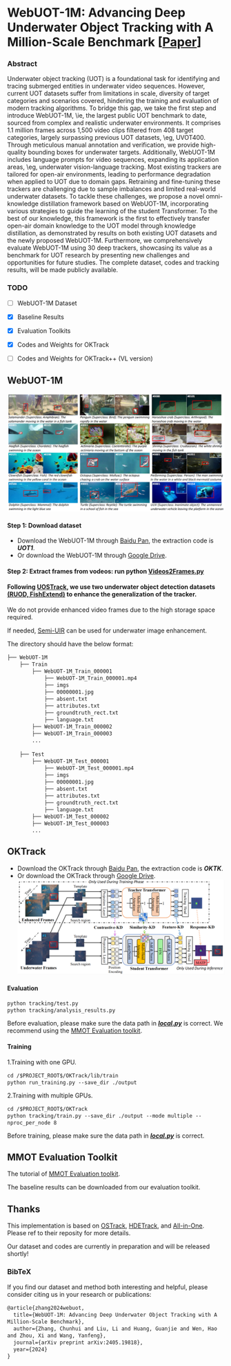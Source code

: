 # WebUOT-1M: Advancing Deep Underwater Object Tracking with A Million-Scale Benchmark [[Paper](https://arxiv.org/abs/2405.19818)]

### Abstract

Underwater object tracking (UOT) is a foundational task for identifying and tracing submerged entities in underwater video sequences. However, current UOT datasets suffer from limitations in scale, diversity of target categories and scenarios covered, hindering the training and evaluation of modern tracking algorithms. To bridge this gap, we take the first step and introduce WebUOT-1M, \ie, the largest public UOT benchmark to date, sourced from complex and realistic underwater environments. It comprises 1.1 million frames across 1,500 video clips filtered from 408 target categories, largely surpassing previous UOT datasets, \eg, UVOT400. Through meticulous manual annotation and verification, we provide high-quality bounding boxes for underwater targets. Additionally, WebUOT-1M includes language prompts for video sequences, expanding its application areas, \eg, underwater vision-language tracking. Most existing trackers are tailored for open-air environments, leading to performance degradation when applied to UOT due to domain gaps. Retraining and fine-tuning these trackers are challenging due to sample imbalances and limited real-world underwater datasets. To tackle these challenges, we propose a novel omni-knowledge distillation framework based on WebUOT-1M, incorporating various strategies to guide the learning of the student Transformer. To the best of our knowledge, this framework is the first to effectively transfer open-air domain knowledge to the UOT model through knowledge distillation, as demonstrated by results on both existing UOT datasets and the newly proposed WebUOT-1M. Furthermore, we comprehensively evaluate WebUOT-1M using 30 deep trackers, showcasing its value as a benchmark for UOT research by presenting new challenges and opportunities for future studies. The complete dataset, codes and tracking results, will be made publicly available.

### TODO
- [ ] WebUOT-1M Dataset
- [x] Baseline Results
- [x] Evaluation Toolkits
- [x] Codes and Weights for OKTrack
- [ ] Codes and Weights for OKTrack++ (VL version)


## WebUOT-1M

![image](https://github.com/983632847/Awesome-Multimodal-Object-Tracking/blob/main/WebUOT-1M/WebUOT-1M.png)

#### Step 1: Download dataset
- Download the WebUOT-1M through [Baidu Pan](xx), the extraction code is ***UOT1***.
- Or download the WebUOT-1M through [Google Drive](todo).
#### Step 2: Extract frames from vodeos: run python [Videos2Frames.py](https://github.com/983632847/Awesome-Multimodal-Object-Tracking/blob/main/WebUOT-1M/Videos2Frames.py)

#### Following [UOSTrack](https://github.com/LiYunfengLYF/UOSTrack), we use two underwater object detection datasets [(RUOD, FishExtend)](https://pan.baidu.com/s/1FEamVKM0QlqLimp0VJHu4A?pwd=UOD2 ) to enhance the generalization of the tracker.

We do not provide enhanced video frames due to the high storage space required. 

If needed, [Semi-UIR](https://github.com/Huang-ShiRui/Semi-UIR) can be used for underwater image enhancement.

The directory should have the below format:
```
├── WebUOT-1M
    ├── Train
        ├── WebUOT-1M_Train_000001
            ├── WebUOT-1M_Train_000001.mp4
            ├── imgs
            ├── 00000001.jpg
            ├── absent.txt
            ├── attributes.txt
            ├── groundtruth_rect.txt
            ├── language.txt
        ├── WebUOT-1M_Train_000002
        ├── WebUOT-1M_Train_000003
        ...

    ├── Test
        ├── WebUOT-1M_Test_000001
            ├── WebUOT-1M_Test_000001.mp4
            ├── imgs
            ├── 00000001.jpg
            ├── absent.txt
            ├── attributes.txt
            ├── groundtruth_rect.txt
            ├── language.txt
        ├── WebUOT-1M_Test_000002
        ├── WebUOT-1M_Test_000003
        ...

```

## OKTrack
- Download the OKTrack through [Baidu Pan](https://pan.baidu.com/s/1j3i_znyWOo9MI7I6_1tltA?pwd=OKTK), the extraction code is ***OKTK***.
- Or download the OKTrack through [Google Drive](todo).
![image](https://github.com/983632847/Awesome-Multimodal-Object-Tracking/blob/main/WebUOT-1M/OKTrack.png)


#### Evaluation   
```
python tracking/test.py
python tracking/analysis_results.py
```
Before evaluation, please make sure the data path in [***local.py***](./lib/test/evaluation/local.py) is correct.
We recommend using the [MMOT Evaluation toolkit](https://github.com/983632847/Awesome-Multimodal-Object-Tracking/tree/main/MMOT_Evaluation_Toolkit).


#### Training

1.Training with one GPU.
```
cd /$PROJECT_ROOT$/OKTrack/lib/train
python run_training.py --save_dir ./output
```

2.Training with multiple GPUs.
```
cd /$PROJECT_ROOT$/OKTrack
python tracking/train.py --save_dir ./output --mode multiple --nproc_per_node 8
```

Before training, please make sure the data path in [***local.py***](./lib/train/admin/local.py) is correct.


## MMOT Evaluation Toolkit
The tutorial of [MMOT Evaluation toolkit](https://github.com/983632847/Awesome-Multimodal-Object-Tracking/tree/main/MMOT_Evaluation_Toolkit).

The baseline results can be downloaded from our evaluation toolkit.


## Thanks
This implementation is based on [OSTrack](https://github.com/botaoye/OSTrack), [HDETrack](https://github.com/Event-AHU/EventVOT_Benchmark), and [All-in-One](https://github.com/983632847/All-in-One). Please ref to their reposity for more details.


Our dataset and codes are currently in preparation and will be released shortly!


### BibTeX
If you find our dataset and method both interesting and helpful, please consider citing us in your research or publications:

    @article{zhang2024webuot,
      title={WebUOT-1M: Advancing Deep Underwater Object Tracking with A Million-Scale Benchmark},
      author={Zhang, Chunhui and Liu, Li and Huang, Guanjie and Wen, Hao and Zhou, Xi and Wang, Yanfeng},
      journal={arXiv preprint arXiv:2405.19818},
      year={2024}
    }
